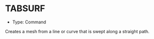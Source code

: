 # TABSURF

- Type: Command

Creates a mesh from a line or curve that is swept along a straight path.
